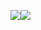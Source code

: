 ![](https://res.chinacath.cn/web/images/2022/12/02/1669950632786.jpg)![](https://res.chinacath.cn/web/images/2022/12/02/1669950649089.jpg)